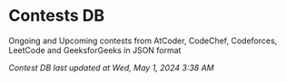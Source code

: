 # Contests DB

Ongoing and Upcoming contests from AtCoder, CodeChef, Codeforces, LeetCode and GeeksforGeeks in JSON format

*Contest DB last updated at Wed, May 1, 2024 3:38 AM*  
